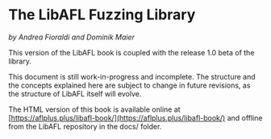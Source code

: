 # The LibAFL Fuzzing Library

*by Andrea Fioraldi and Dominik Maier*

This version of the LibAFL book is coupled with the release 1.0 beta of the library.

This document is still work-in-progress and incomplete. The structure and the concepts explained here are subject to change in future revisions, as the structure of LibAFL itself will evolve.

The HTML version of this book is available online at [https://aflplus.plus/libafl-book/](https://aflplus.plus/libafl-book/) and offline from the LibAFL repository in the docs/ folder.

